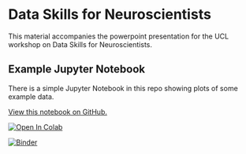 # Data Skills for Neuroscientists

This material accompanies the powerpoint presentation for the UCL workshop on Data Skills for Neuroscientists.

## Example Jupyter Notebook

There is a simple Jupyter Notebook in this repo showing plots of some example data. 

[View this notebook on GitHub.](https://github.com/OpenNeuroAI/DataSkillsforNeuroscientists/blob/main/notebooks/GurnaniData.ipynb)

<a target="_blank" href="https://colab.research.google.com/github/OpenNeuroAI/DataSkillsforNeuroscientists/blob/main/notebooks/GurnaniData.ipynb">
  <img src="https://colab.research.google.com/assets/colab-badge.svg" alt="Open In Colab"/>
</a>

[![Binder](https://mybinder.org/badge_logo.svg)](https://mybinder.org/v2/gh/OpenNeuroAI/DataSkillsforNeuroscientists/HEAD)
